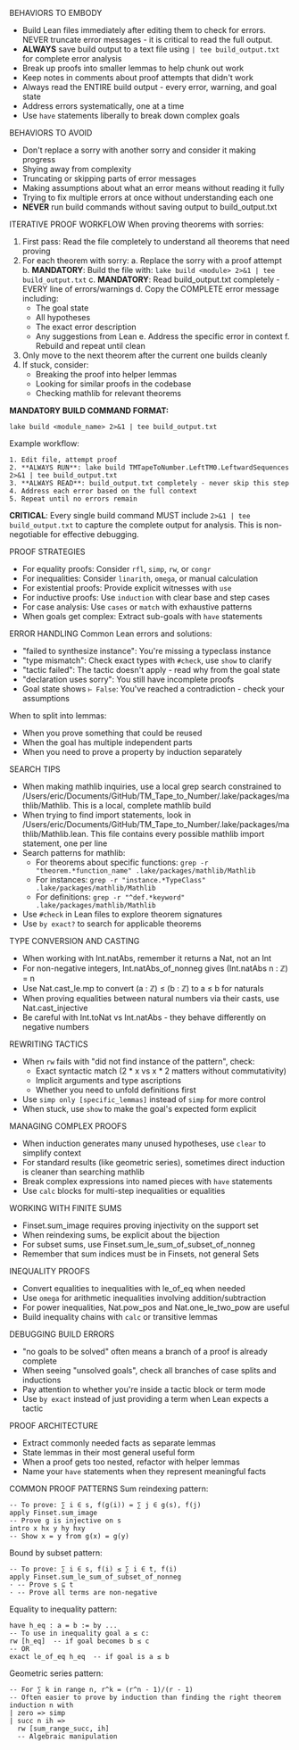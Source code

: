 BEHAVIORS TO EMBODY
- Build Lean files immediately after editing them to check for errors. NEVER truncate error messages - it is critical to read the full output.
- **ALWAYS** save build output to a text file using `| tee build_output.txt` for complete error analysis
- Break up proofs into smaller lemmas to help chunk out work
- Keep notes in comments about proof attempts that didn't work
- Always read the ENTIRE build output - every error, warning, and goal state
- Address errors systematically, one at a time
- Use `have` statements liberally to break down complex goals

BEHAVIORS TO AVOID
- Don't replace a sorry with another sorry and consider it making progress
- Shying away from complexity
- Truncating or skipping parts of error messages
- Making assumptions about what an error means without reading it fully
- Trying to fix multiple errors at once without understanding each one
- **NEVER** run build commands without saving output to build_output.txt

ITERATIVE PROOF WORKFLOW
When proving theorems with sorries:
1. First pass: Read the file completely to understand all theorems that need proving
2. For each theorem with sorry:
   a. Replace the sorry with a proof attempt
   b. **MANDATORY**: Build the file with: `lake build <module> 2>&1 | tee build_output.txt`
   c. **MANDATORY**: Read build_output.txt completely - EVERY line of errors/warnings
   d. Copy the COMPLETE error message including:
      - The goal state
      - All hypotheses
      - The exact error description
      - Any suggestions from Lean
   e. Address the specific error in context
   f. Rebuild and repeat until clean
3. Only move to the next theorem after the current one builds cleanly
4. If stuck, consider:
   - Breaking the proof into helper lemmas
   - Looking for similar proofs in the codebase
   - Checking mathlib for relevant theorems

**MANDATORY BUILD COMMAND FORMAT:**
```
lake build <module_name> 2>&1 | tee build_output.txt
```

Example workflow:
```
1. Edit file, attempt proof
2. **ALWAYS RUN**: lake build TMTapeToNumber.LeftTM0.LeftwardSequences 2>&1 | tee build_output.txt
3. **ALWAYS READ**: build_output.txt completely - never skip this step
4. Address each error based on the full context
5. Repeat until no errors remain
```

**CRITICAL**: Every single build command MUST include `2>&1 | tee build_output.txt` to capture the complete output for analysis. This is non-negotiable for effective debugging.

PROOF STRATEGIES
- For equality proofs: Consider `rfl`, `simp`, `rw`, or `congr`
- For inequalities: Consider `linarith`, `omega`, or manual calculation
- For existential proofs: Provide explicit witnesses with `use`
- For inductive proofs: Use `induction` with clear base and step cases
- For case analysis: Use `cases` or `match` with exhaustive patterns
- When goals get complex: Extract sub-goals with `have` statements

ERROR HANDLING
Common Lean errors and solutions:
- "failed to synthesize instance": You're missing a typeclass instance
- "type mismatch": Check exact types with `#check`, use `show` to clarify
- "tactic failed": The tactic doesn't apply - read why from the goal state
- "declaration uses sorry": You still have incomplete proofs
- Goal state shows `⊢ False`: You've reached a contradiction - check your assumptions

When to split into lemmas:
- When you prove something that could be reused
- When the goal has multiple independent parts
- When you need to prove a property by induction separately

SEARCH TIPS
- When making mathlib inquiries, use a local grep search constrained to /Users/eric/Documents/GitHub/TM_Tape_to_Number/.lake/packages/mathlib/Mathlib. This is a local, complete mathlib build
- When trying to find import statements, look in /Users/eric/Documents/GitHub/TM_Tape_to_Number/.lake/packages/mathlib/Mathlib.lean. This file contains every possible mathlib import statement, one per line
- Search patterns for mathlib:
  - For theorems about specific functions: `grep -r "theorem.*function_name" .lake/packages/mathlib/Mathlib`
  - For instances: `grep -r "instance.*TypeClass" .lake/packages/mathlib/Mathlib`
  - For definitions: `grep -r "^def.*keyword" .lake/packages/mathlib/Mathlib`
- Use `#check` in Lean files to explore theorem signatures
- Use `by exact?` to search for applicable theorems

TYPE CONVERSION AND CASTING
- When working with Int.natAbs, remember it returns a Nat, not an Int
- For non-negative integers, Int.natAbs_of_nonneg gives (Int.natAbs n : ℤ) = n
- Use Nat.cast_le.mp to convert (a : ℤ) ≤ (b : ℤ) to a ≤ b for naturals
- When proving equalities between natural numbers via their casts, use Nat.cast_injective
- Be careful with Int.toNat vs Int.natAbs - they behave differently on negative numbers

REWRITING TACTICS
- When `rw` fails with "did not find instance of the pattern", check:
  - Exact syntactic match (2 * x vs x * 2 matters without commutativity)
  - Implicit arguments and type ascriptions
  - Whether you need to unfold definitions first
- Use `simp only [specific_lemmas]` instead of `simp` for more control
- When stuck, use `show` to make the goal's expected form explicit

MANAGING COMPLEX PROOFS
- When induction generates many unused hypotheses, use `clear` to simplify context
- For standard results (like geometric series), sometimes direct induction is cleaner than searching mathlib
- Break complex expressions into named pieces with `have` statements
- Use `calc` blocks for multi-step inequalities or equalities

WORKING WITH FINITE SUMS
- Finset.sum_image requires proving injectivity on the support set
- When reindexing sums, be explicit about the bijection
- For subset sums, use Finset.sum_le_sum_of_subset_of_nonneg
- Remember that sum indices must be in Finsets, not general Sets

INEQUALITY PROOFS
- Convert equalities to inequalities with le_of_eq when needed
- Use `omega` for arithmetic inequalities involving addition/subtraction
- For power inequalities, Nat.pow_pos and Nat.one_le_two_pow are useful
- Build inequality chains with `calc` or transitive lemmas

DEBUGGING BUILD ERRORS
- "no goals to be solved" often means a branch of a proof is already complete
- When seeing "unsolved goals", check all branches of case splits and inductions
- Pay attention to whether you're inside a tactic block or term mode
- Use `by exact` instead of just providing a term when Lean expects a tactic

PROOF ARCHITECTURE
- Extract commonly needed facts as separate lemmas
- State lemmas in their most general useful form
- When a proof gets too nested, refactor with helper lemmas
- Name your `have` statements when they represent meaningful facts

COMMON PROOF PATTERNS
Sum reindexing pattern:
```lean
-- To prove: ∑ i ∈ s, f(g(i)) = ∑ j ∈ g(s), f(j)
apply Finset.sum_image
-- Prove g is injective on s
intro x hx y hy hxy
-- Show x = y from g(x) = g(y)
```

Bound by subset pattern:
```lean
-- To prove: ∑ i ∈ s, f(i) ≤ ∑ i ∈ t, f(i)
apply Finset.sum_le_sum_of_subset_of_nonneg
· -- Prove s ⊆ t
· -- Prove all terms are non-negative
```

Equality to inequality pattern:
```lean
have h_eq : a = b := by ...
-- To use in inequality goal a ≤ c:
rw [h_eq]  -- if goal becomes b ≤ c
-- OR
exact le_of_eq h_eq  -- if goal is a ≤ b
```

Geometric series pattern:
```lean
-- For ∑ k in range n, r^k = (r^n - 1)/(r - 1)
-- Often easier to prove by induction than finding the right theorem
induction n with
| zero => simp
| succ n ih => 
  rw [sum_range_succ, ih]
  -- Algebraic manipulation
```